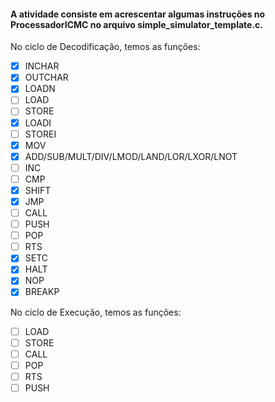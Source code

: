 #### A atividade consiste em acrescentar algumas instruções no ProcessadorICMC no arquivo simple_simulator_template.c.

 No ciclo de Decodificação, temos as funções:
- [x] INCHAR
- [x] OUTCHAR
- [x] LOADN 
- [ ] LOAD
- [ ] STORE
- [x] LOADI
- [ ] STOREI
- [x] MOV
- [x] ADD/SUB/MULT/DIV/LMOD/LAND/LOR/LXOR/LNOT 
- [ ] INC
- [ ] CMP
- [x] SHIFT
- [x] JMP
- [ ] CALL
- [ ] PUSH
- [ ] POP
- [ ] RTS
- [x] SETC
- [x] HALT
- [x] NOP
- [x] BREAKP

 No ciclo de Execução, temos as funções:
- [ ] LOAD
- [ ] STORE
- [ ] CALL
- [ ] POP
- [ ] RTS
- [ ] PUSH
